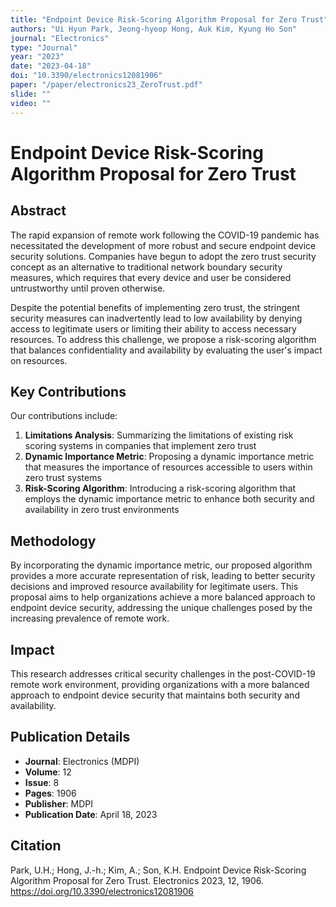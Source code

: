 ```yaml
---
title: "Endpoint Device Risk-Scoring Algorithm Proposal for Zero Trust"
authors: "Ui Hyun Park, Jeong-hyeop Hong, Auk Kim, Kyung Ho Son"
journal: "Electronics"
type: "Journal"
year: "2023"
date: "2023-04-18"
doi: "10.3390/electronics12081906"
paper: "/paper/electronics23_ZeroTrust.pdf"
slide: ""
video: ""
---
```


# Endpoint Device Risk-Scoring Algorithm Proposal for Zero Trust

## Abstract

The rapid expansion of remote work following the COVID-19 pandemic has necessitated the development of more robust and secure endpoint device security solutions. Companies have begun to adopt the zero trust security concept as an alternative to traditional network boundary security measures, which requires that every device and user be considered untrustworthy until proven otherwise.

Despite the potential benefits of implementing zero trust, the stringent security measures can inadvertently lead to low availability by denying access to legitimate users or limiting their ability to access necessary resources. To address this challenge, we propose a risk-scoring algorithm that balances confidentiality and availability by evaluating the user's impact on resources.

## Key Contributions

Our contributions include:

1. **Limitations Analysis**: Summarizing the limitations of existing risk scoring systems in companies that implement zero trust
2. **Dynamic Importance Metric**: Proposing a dynamic importance metric that measures the importance of resources accessible to users within zero trust systems
3. **Risk-Scoring Algorithm**: Introducing a risk-scoring algorithm that employs the dynamic importance metric to enhance both security and availability in zero trust environments

## Methodology

By incorporating the dynamic importance metric, our proposed algorithm provides a more accurate representation of risk, leading to better security decisions and improved resource availability for legitimate users. This proposal aims to help organizations achieve a more balanced approach to endpoint device security, addressing the unique challenges posed by the increasing prevalence of remote work.

## Impact

This research addresses critical security challenges in the post-COVID-19 remote work environment, providing organizations with a more balanced approach to endpoint device security that maintains both security and availability.

## Publication Details

- **Journal**: Electronics (MDPI)
- **Volume**: 12
- **Issue**: 8
- **Pages**: 1906
- **Publisher**: MDPI
- **Publication Date**: April 18, 2023

## Citation

Park, U.H.; Hong, J.-h.; Kim, A.; Son, K.H. Endpoint Device Risk-Scoring Algorithm Proposal for Zero Trust. Electronics 2023, 12, 1906. https://doi.org/10.3390/electronics12081906 